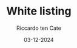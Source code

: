 ---
title: White listing
author: Riccardo ten Cate
date: 03-12-2024
category: Jekyll
layout: post
---